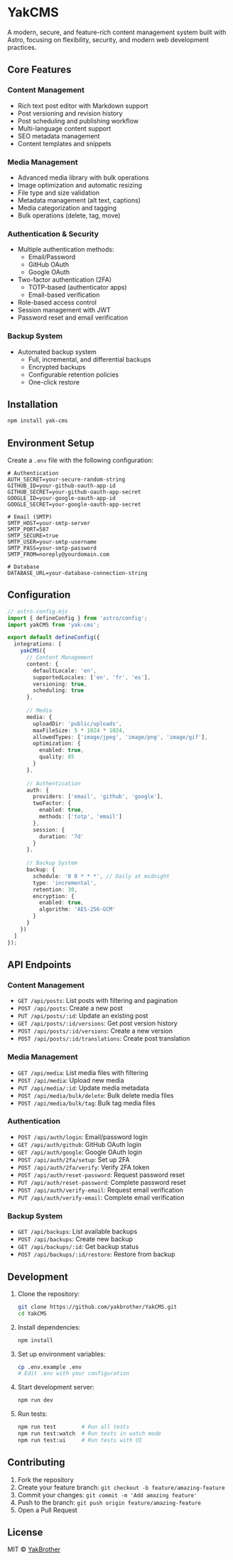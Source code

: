 # YakCMS

A modern, secure, and feature-rich content management system built with Astro, focusing on flexibility, security, and modern web development practices.

## Core Features

### Content Management
- Rich text post editor with Markdown support
- Post versioning and revision history
- Post scheduling and publishing workflow
- Multi-language content support
- SEO metadata management
- Content templates and snippets

### Media Management
- Advanced media library with bulk operations
- Image optimization and automatic resizing
- File type and size validation
- Metadata management (alt text, captions)
- Media categorization and tagging
- Bulk operations (delete, tag, move)

### Authentication & Security
- Multiple authentication methods:
  - Email/Password
  - GitHub OAuth
  - Google OAuth
- Two-factor authentication (2FA)
  - TOTP-based (authenticator apps)
  - Email-based verification
- Role-based access control
- Session management with JWT
- Password reset and email verification

### Backup System
- Automated backup system
  - Full, incremental, and differential backups
  - Encrypted backups
  - Configurable retention policies
  - One-click restore

## Installation

```bash
npm install yak-cms
```

## Environment Setup

Create a `.env` file with the following configuration:

```env
# Authentication
AUTH_SECRET=your-secure-random-string
GITHUB_ID=your-github-oauth-app-id
GITHUB_SECRET=your-github-oauth-app-secret
GOOGLE_ID=your-google-oauth-app-id
GOOGLE_SECRET=your-google-oauth-app-secret

# Email (SMTP)
SMTP_HOST=your-smtp-server
SMTP_PORT=587
SMTP_SECURE=true
SMTP_USER=your-smtp-username
SMTP_PASS=your-smtp-password
SMTP_FROM=noreply@yourdomain.com

# Database
DATABASE_URL=your-database-connection-string
```

## Configuration

```typescript
// astro.config.mjs
import { defineConfig } from 'astro/config';
import yakCMS from 'yak-cms';

export default defineConfig({
  integrations: [
    yakCMS({
      // Content Management
      content: {
        defaultLocale: 'en',
        supportedLocales: ['en', 'fr', 'es'],
        versioning: true,
        scheduling: true
      },
      
      // Media
      media: {
        uploadDir: 'public/uploads',
        maxFileSize: 5 * 1024 * 1024,
        allowedTypes: ['image/jpeg', 'image/png', 'image/gif'],
        optimization: {
          enabled: true,
          quality: 85
        }
      },
      
      // Authentication
      auth: {
        providers: ['email', 'github', 'google'],
        twoFactor: {
          enabled: true,
          methods: ['totp', 'email']
        },
        session: {
          duration: '7d'
        }
      },
      
      // Backup System
      backup: {
        schedule: '0 0 * * *', // Daily at midnight
        type: 'incremental',
        retention: 30,
        encryption: {
          enabled: true,
          algorithm: 'AES-256-GCM'
        }
      }
    })
  ]
});
```

## API Endpoints

### Content Management
- `GET /api/posts`: List posts with filtering and pagination
- `POST /api/posts`: Create a new post
- `PUT /api/posts/:id`: Update an existing post
- `GET /api/posts/:id/versions`: Get post version history
- `POST /api/posts/:id/versions`: Create a new version
- `POST /api/posts/:id/translations`: Create post translation

### Media Management
- `GET /api/media`: List media files with filtering
- `POST /api/media`: Upload new media
- `PUT /api/media/:id`: Update media metadata
- `POST /api/media/bulk/delete`: Bulk delete media files
- `POST /api/media/bulk/tag`: Bulk tag media files

### Authentication
- `POST /api/auth/login`: Email/password login
- `GET /api/auth/github`: GitHub OAuth login
- `GET /api/auth/google`: Google OAuth login
- `POST /api/auth/2fa/setup`: Set up 2FA
- `POST /api/auth/2fa/verify`: Verify 2FA token
- `POST /api/auth/reset-password`: Request password reset
- `PUT /api/auth/reset-password`: Complete password reset
- `POST /api/auth/verify-email`: Request email verification
- `PUT /api/auth/verify-email`: Complete email verification

### Backup System
- `GET /api/backups`: List available backups
- `POST /api/backups`: Create new backup
- `GET /api/backups/:id`: Get backup status
- `POST /api/backups/:id/restore`: Restore from backup

## Development

1. Clone the repository:
   ```bash
   git clone https://github.com/yakbrother/YakCMS.git
   cd YakCMS
   ```

2. Install dependencies:
   ```bash
   npm install
   ```

3. Set up environment variables:
   ```bash
   cp .env.example .env
   # Edit .env with your configuration
   ```

4. Start development server:
   ```bash
   npm run dev
   ```

5. Run tests:
   ```bash
   npm run test        # Run all tests
   npm run test:watch  # Run tests in watch mode
   npm run test:ui     # Run tests with UI
   ```

## Contributing

1. Fork the repository
2. Create your feature branch: `git checkout -b feature/amazing-feature`
3. Commit your changes: `git commit -m 'Add amazing feature'`
4. Push to the branch: `git push origin feature/amazing-feature`
5. Open a Pull Request

## License

MIT © [YakBrother](https://github.com/yakbrother)

